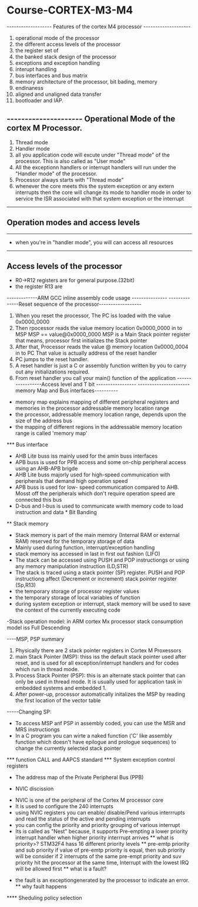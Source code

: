 # Course-CORTEX-M3-M4

------------------- Features of the cortex M4 processor --------------------

1. operational mode of the processor
2. the different access levels of the processor
3. the register set of
4. the banked stack design of the processor
5. exceptions and exception handling
6. interupt handling
7. bus interfaces and bus matrix
8. memory architecture of the processor, bit bading, memory
9. endinaness
10. aligned and unaligned data transfer
11. bootloader and IAP.

## --------------------- Operational Mode of the cortex M Processor.

1. Thread mode
2. Handler mode
3. all you application code will excute under "Thread mode" of the processor. This is also called as "User mode"
4. All the exceptionn handlers or interrupt handlers will run under the "Handler mode" of the processor.
5. Processor always starts with "Thread mode"
6. whenever the core meets this the system exception or any extern interrupts then the core will change its mode to handler mode in order to service the ISR associated with that system exception or the interrupt

---

## Operation modes and access levels

---

- when you're in "handler mode", you will can access all resources

---

## Access levels of the processor

- R0->R12 registers are for general purpose.(32bit)
- the register R13 are

-------------ARM GCC inline assembly code usage ---------------
--------------Reset sequence of the processor------------------

1. When you reset the processor, The PC iss loaded with the value 0x0000_0000
2. Then rpocessor reads the value memory location 0x0000_0000 in to MSP
   MSP == value@0x0000_0000
   MSP is a Main Stack pointer register
   that means, processor first initializes the Stack pointer
3. After that, Processor reads the value @ memory location 0x0000_0004 in to PC
   That value is actually address of the reset handler
4. PC jumps to the reset handler.
5. A reset handler is just a C or assembly function written by you to carry out any initializations required.
6. From reset handler you call your main() function of the application
   -----------------Access level and T bit -----------------
   ---------------------- memory Map and Bus interfaces----------

- memory map explains mapping of different peripheral registers and memories in the processor addressable memory location range
- the processor, addressable memory location range, depends upon the size of the address bus
- the mapping of different regions in the addressable memory location range is called 'memory map'

\*\*\* Bus interface

- AHB Lite buss iss mainly used for the amin buss interfaces
- APB buss is used for PPB access and some on-chip peripheral access using an AHB-APB brigde
- AHB Lite buss majorly used for high-speed communication with peripherals that demand high operation speed
- APB buss is used for low- speed communication compared to AHB. Mosst off the peripherals which don't require operation speed are connected this bus
- D-bus and I-bus is used to communicate wwith memory code to load instruction and data \* Bit Banding

\*\* Stack memory

- Stack memory is part of the main memory (Internal RAM or external RAM) reserved for the temporary storage of data
- Mainly used during function, interrupt/exception handling
- stack memory iss accessed in last in first out fashion (LIFO)
- The stack can be accessed using PUSH and POP instructiongs or using any memory manipulation instruction (LD,STR)
- The stack is traced using a stack pointer (SP) register. PUSH and POP instructiong affect (Decrement or increment) stack pointer register (Sp,R13)
- the temporary storage of processor register values
- the temporary storage of local variables of function
- during system exception or interrupt, stack memory will be used to save the context of the currently executing code

-Stack operation model: in ARM cortex Mx processor stack consumption model iss Full Descending

----MSP, PSP summary

1.  Physically there are 2 stack pointer registers in Cortex M Proxessors
2.  main Stack Pointer (MSP): thiss iss the default stack pointer used after reset, and is used for all exception/interrupt handlers and for codes which run in thread mode.
3.  Process Stack Pointer (PSP): this is an alternate stack pointer that can only be used in thread mode. It is usually used for application task in embedded systems and embedded 1.
4.  After power-up, processor automatically initalizes the MSP by reading the first location of the vector table

-----Changing SP:

- To access MSP anf PSP in assembly coded, you can use the MSR and MRS instructiongs
- In a C program you can wirte a naked function ('C' like assembly function which doesn't have epilogue and prologue sequences) to change the currently selected stack pointer

\*\*\* function CALL and AAPCS standard
\*\*\* System exception control registers

- The address map of the Private Peripheral Bus (PPB)

- NVIC discission

* NVIC is one of the peripheral of the Cortex M processor core
* It is used to configure the 240 interrupts
* using NVIC registers you can enable/ disable/Pend various interrrupts and read the status of the active and pending interrupts
* you can config the priority and priority grouping of various interrupt
* Its is called as "Nest" because, it supports Pre-empting a lower priority interrupt handler when higher priority interrrupt arrives
  \*\* what is priority>?
  STM32F4 hass 16 different priority levels
  \*\* pre-emtp priority and sub priority
  if value of pre-emtp priority is equal, then sub priority will be consider
  if 2 interrupts of the same pre-empt priority and suv priority hit the processor at the same time, Interrupt with the lowest IRQ will be allowed first
  \*\* what is a fault?

- the fault is an exceptiongenerated by the processor to indicate an error.
  \*\* why fault happens

\*\*\*\* Sheduling policy selection
